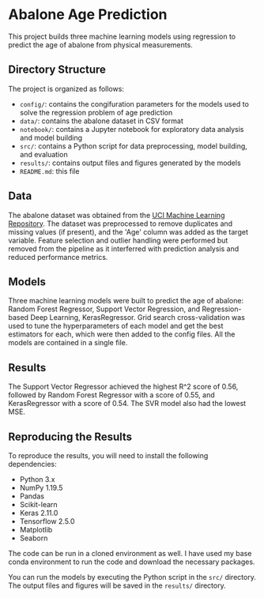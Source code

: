 # Abalone Age Prediction

This project builds three machine learning models using regression to predict the age of abalone from physical measurements.

## Directory Structure

The project is organized as follows:

- `config/`: contains the congifuration parameters for the models used to solve the regression problem of age prediction
- `data/`: contains the abalone dataset in CSV format
- `notebook/`: contains a Jupyter notebook for exploratory data analysis and model building
- `src/`: contains a Python script for data preprocessing, model building, and evaluation
- `results/`: contains output files and figures generated by the models
- `README.md`: this file

## Data

The abalone dataset was obtained from the [UCI Machine Learning Repository](https://archive.ics.uci.edu/ml/datasets/Abalone). The dataset was preprocessed to remove duplicates and missing values (if present), and the 'Age' column was added as the target variable. Feature selection and outlier handling were performed but removed from the pipeline as it interferred with prediction analysis and reduced performance metrics. 

## Models

Three machine learning models were built to predict the age of abalone: Random Forest Regressor, Support Vector Regression, and Regression-based Deep Learning, KerasRegressor. Grid search cross-validation was used to tune the hyperparameters of each model and get the best estimators for each, which were then added to the config files. All the models are contained in a single file.

## Results

The Support Vector Regressor achieved the highest R^2 score of 0.56, followed by Random Forest Regressor with a score of 0.55, and KerasRegressor with a score of 0.54. The SVR model also had the lowest MSE.

## Reproducing the Results

To reproduce the results, you will need to install the following dependencies:

- Python 3.x
- NumPy 1.19.5
- Pandas
- Scikit-learn
- Keras 2.11.0
- Tensorflow 2.5.0
- Matplotlib
- Seaborn

The code can be run in a cloned environment as well. I have used my base conda environment to run the code and download the necessary packages.

You can run the models by executing the Python script in the `src/` directory. The output files and figures will be saved in the `results/` directory.
